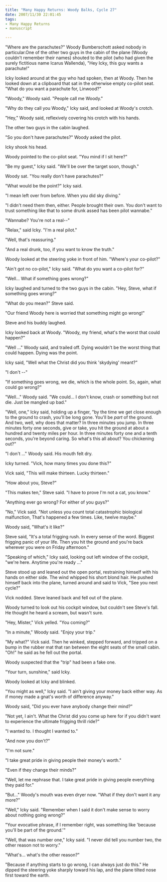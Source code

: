 ```yaml
--- 
title: "Many Happy Returns: Woody Balks, Cycle 27"
date: 2007/11/30 22:01:45
tags: 
- Many Happy Returns
- manuscript

---
```


"Where are the parachutes?" Woody Bumberschott asked nobody in particular.One of the other two guys in the cabin of the plane (Woody couldn't remember their names) shouted to the pilot (who had given the surely fictitious name Icarus Wallenda), "Hey Icky, this guy wants a parachute!"

Icky looked around at the guy who had spoken, then at Woody.  Then he looked down at a clipboard that sat in the otherwise empty co-pilot seat.  "What do you want a parachute for, Linwood?"

"Woody," Woody said.  "People call me Woody."

"Why do they call you Woody," Icky said, and looked at Woody's crotch.

"Hey," Woody said, reflexively covering his crotch with his hands.

The other two guys in the cabin laughed.

"So you don't have parachutes?" Woody asked the pilot.

Icky shook his head.

Woody pointed to the co-pilot seat.  "You mind if I sit here?"

"Be my guest," Icky said.  "We'll be over the target soon, though."

Woody sat.  "You really don't have parachutes?"

"What would be the point?" Icky said.

"I mean left over from before.  When you did sky diving."

"I didn't need them then, either.  People brought their own.  You don't want to trust something like that to some drunk assed has been pilot wannabe."

"Wannabe?  You're not a real--"

"Relax," said Icky.  "I'm a real pilot."

"Well, that's reassuring."

"And a real drunk, too, if you want to know the truth."

Woody looked at the steering yoke in front of him.  "Where's your co-pilot?"

"Ain't got no co-pilot," Icky said.  "What do you want a co-pilot for?"

"Well...  What if something goes wrong?"

Icky laughed and turned to the two guys in the cabin.  "Hey, Steve, what if something goes wrong?"

"What do you mean?" Steve said.

"Our friend Woody here is worried that something might go wrong!"

Steve and his buddy laughed.

Icky looked back at Woody.  "Woody, my friend, what's the worst that could happen?"

"Well ..." Woody said, and trailed off.  Dying wouldn't be the worst thing that could happen.  Dying was the point.

Icky said, "Well what the Christ did you think 'skydying' meant?"

"I don't --"

"If something goes wrong, we die, which is the whole point.  So, again, what could go wrong?"

"Well..." Woody said.  "We could... I don't know, crash or something but not die.  Just be mangled up bad."

"Well, one," Icky said, holding up a finger, "by the time we get close enough to the ground to crash, you'll be long gone.  You'll be <em>part</em> of the ground.  And two, well, why does that matter?  In three minutes you jump.  In three minutes forty one seconds, give or take, you hit the ground at about a hundred and twenty miles per hour.  In three minutes forty one and a tenth seconds, you're beyond caring.  So what's this all about?  You chickening out?"

"I don't ..." Woody said.  His mouth felt dry.

Icky turned.  "Vick, how many times you done this?"

Vick said, "This will make thirteen.  Lucky thirteen."

"How about you, Steve?"

"This makes ten," Steve said.  "I have to prove I'm not a cat, you know."

"Anything ever go wrong?  For either of you guys?"

"No," Vick said.  "Not unless you count total catastrophic biological malfunction,  That's happened a few times.  Like, twelve maybe."

Woody said, "What's it like?"

Steve said, "It's a total frigging rush.  In every sense of the word.  Biggest frigging panic of your life.  Then you hit the ground and you're back wherever you were on Friday afternoon."

"Speaking of which," Icky said, looking out left window of the cockpit, "we're here.  Anytime you're ready ..."

Steve stood up and leaned out the open portal, restraining himself with his hands on either side.  The wind whipped his short blond hair.  He pushed himself back into the plane, turned around and said to Vick, "See you next cycle?"

Vick nodded.  Steve leaned back and fell out of the plane.

Woody turned to look out his cockpit window, but couldn't see Steve's fall.  He thought he heard a scream, but wasn't sure.

"Hey, Mister," Vick yelled.  "You coming?"

"In a minute," Woody said.  "Enjoy your trip."

"My what?" Vick said.  Then he winked, stepped forward, and tripped on a bump in the rubber mat that ran between the eight seats of the small  cabin.  "Oh!" he said as he fell out the portal.

Woody suspected that the "trip" had been a fake one.

"Your turn, sunshine," said Icky.

Woody looked at Icky and blinked.

"You might as well," Icky said.  "I ain't giving your money back either way.  As if money made a gnat's worth of difference anyway."

Woody said, "Did you ever have anybody change their mind?"

"Not yet, I ain't.  What the Christ did you come up here for if you didn't want to experience the ultimate frigging thrill ride?"

"I wanted to.  I thought I wanted to."

"And now you don't?"

"I'm not sure."

"I take great pride in giving people their money's worth."

"Even if they change their minds?"

"Well, let me rephrase that.  I take great pride in giving people everything they paid for."

"But..." Woody's mouth was even dryer now.  "What if they don't want it any more?"

"Well," Icky said.  "Remember when I said it don't make sense to worry about nothing going wrong?"

"Your evocative phrase, if I remember right, was something like 'because you'll be part of the ground.'"

"Well, that was number one," Icky said.  "I never did tell you number two, the other reason not to worry."

"What's... what's the other reason?"

"Because if anything starts to go wrong, I can always just do this."  He dipped the steering yoke sharply toward his lap, and the plane tilted nose first toward the earth.
